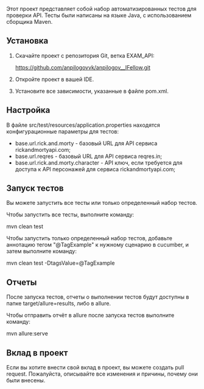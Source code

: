Этот проект представляет собой набор автоматизированных тестов для проверки API. Тесты были написаны на языке Java, с использованием сборщика Maven.

## Установка

1. Скачайте проект с репозитория Git, ветка EXAM_API:

   https://github.com/anpilogovvk/anpilogov__IFellow.git

2. Откройте проект в вашей IDE.

3. Установите все зависимости, указанные в файле pom.xml.

## Настройка

В файле src/test/resources/application.properties находятся конфигурационные параметры для тестов:

- base.url.rick.and.morty - базовый URL для API сервиса rickandmortyapi.com;
- base.url.reqres - базовый URL для API сервиса reqres.in;
- base.url.rick.and.morty.character - API ключ, если требуется для доступа к API персонажей для сервиса rickandmortyapi.com;

## Запуск тестов

Вы можете запустить все тесты или только определенный набор тестов.

Чтобы запустить все тесты, выполните команду:

mvn clean test

Чтобы запустить только определенный набор тестов, добавьте аннотацию тегом "@TagExample" к нужному сценарию в cucumber, и затем выполните команду:

mvn clean test -DtagsValue=@TagExample

## Отчеты

После запуска тестов, отчеты о выполнении тестов будут доступны в папке target/allure=results, либо в allure.

Чтобы отправить отчёт в allure после запуска тестов выполните команду:

mvn allure:serve

## Вклад в проект

Если вы хотите внести свой вклад в проект, вы можете создать pull request. Пожалуйста, описывайте все изменения и причины, почему они были внесены.

